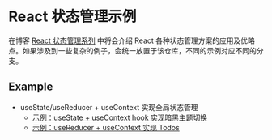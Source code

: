 # React 状态管理示例

在博客 [React 状态管理系列](https://github.com/qufei1993/blog/issues?q=is%3Aissue+is%3Aopen+label%3A%22React+%E7%8A%B6%E6%80%81%E7%AE%A1%E7%90%86%22) 中将会介绍 React 各种状态管理方案的应用及优略点。如果涉及到一些复杂的例子，会统一放置于该仓库，不同的示例对应不同的分支。

## Example

* useState/useReducer + useContext 实现全局状态管理
  * [示例：useState + useContext hook 实现暗黑主题切换](https://github.com/qufei1993/react-state-example/tree/usestate-usecontext-theme)
  * [示例：useReducer + useContext 实现 Todos](https://github.com/qufei1993/react-state-example/tree/usereducer-usecontext-todos)
  